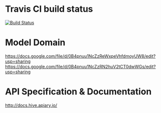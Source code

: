 # Travis CI build status
[![Build Status](https://secure.travis-ci.org/travis-ci/travis-ci-node.js-example.png?branch=master)](http://travis-ci.org/travis-ci/travis-ci-node.js-example)

# Model Domain
https://docs.google.com/file/d/0B4pnuu1NcZzReWxpeVhfdmoyUW8/edit?usp=sharing
https://docs.google.com/file/d/0B4pnuu1NcZzRN2huV2tCT0dwWGs/edit?usp=sharing

# API Specification & Documentation
http://docs.hive.apiary.io/
